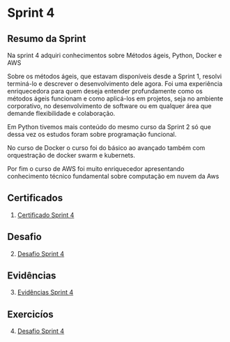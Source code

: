 # Sprint 4

## Resumo da Sprint 

Na sprint 4 adquiri conhecimentos sobre Métodos ágeis, Python, Docker e AWS

Sobre os métodos ágeis, que estavam disponíveis desde a Sprint 1, resolvi terminá-lo e descrever o desenvolvimento dele agora. Foi uma experiência enriquecedora para quem deseja entender profundamente como os métodos ágeis funcionam e como aplicá-los em projetos, seja no ambiente corporativo, no desenvolvimento de software ou em qualquer área que demande flexibilidade e colaboração.

Em Python tivemos mais conteúdo do mesmo curso da Sprint 2 só que dessa vez os estudos foram sobre programação funcional.

No curso de Docker o curso foi do básico ao avançado também com orquestração de docker swarm e kubernets.

Por fim o curso de AWS foi muito enriquecedor apresentando conhecimento técnico fundamental sobre computação em nuvem da Aws
## Certificados

1. [Certificado Sprint 4](https://github.com/AnaAndrade03/PB-Compass/tree/main/Sprint_4/Certificados)

## Desafio 

2. [Desafio Sprint 4](https://github.com/AnaAndrade03/PB-Compass/tree/main/Sprint_4/Desafio)

## Evidências

3. [Evidências Sprint 4](https://github.com/AnaAndrade03/PB-Compass/tree/main/Sprint_4/Evid%C3%AAncias)

## Exercicíos

4. [Desafio Sprint 4](https://github.com/AnaAndrade03/PB-Compass/tree/main/Sprint_4/Exerc%C3%ADcios)

